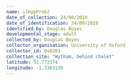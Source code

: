 ```yaml
---
name: ilHypProb2
date_of_collection: 24/08/2019
date_of_identification: 24/08/2019
identified_by: Douglas Boyes
developmental_stage: adult
collected_by: Douglas Boyes
collector_organisation: University of Oxford
collector_id: Ox0203
collection_site: "Wytham, behind chalet"
latitude: 51.772374
longitude: -1.3383138
---
```


